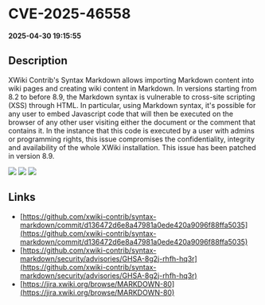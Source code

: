 # CVE-2025-46558

**2025-04-30 19:15:55**

## Description
XWiki Contrib's Syntax Markdown allows importing Markdown content into wiki pages and creating wiki content in Markdown. In versions starting from 8.2 to before 8.9, the Markdown syntax is vulnerable to cross-site scripting (XSS) through HTML. In particular, using Markdown syntax, it's possible for any user to embed Javascript code that will then be executed on the browser of any other user visiting either the document or the comment that contains it. In the instance that this code is executed by a user with admins or programming rights, this issue compromises the confidentiality, integrity and availability of the whole XWiki installation. This issue has been patched in version 8.9.

![](https://img.shields.io/static/v1?label=Score&message=9.0&color=red)
![](https://img.shields.io/static/v1?label=Severity&message=CRITICAL&color=red)
![](https://img.shields.io/static/v1?label=CWE&message=XSS&color=green)

## Links
- [https://github.com/xwiki-contrib/syntax-markdown/commit/d136472d6e8a47981a0ede420a9096f88ffa5035](https://github.com/xwiki-contrib/syntax-markdown/commit/d136472d6e8a47981a0ede420a9096f88ffa5035)
- [https://github.com/xwiki-contrib/syntax-markdown/security/advisories/GHSA-8g2j-rhfh-hq3r](https://github.com/xwiki-contrib/syntax-markdown/security/advisories/GHSA-8g2j-rhfh-hq3r)
- [https://jira.xwiki.org/browse/MARKDOWN-80](https://jira.xwiki.org/browse/MARKDOWN-80)
